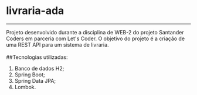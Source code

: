 # livraria-ada
<hr>
Projeto desenvolvido durante a disciplina de WEB-2 do projeto Santander Coders em parceria com Let's Coder.
O objetivo do projeto é a criação de uma REST API para um sistema de livraria.
<br><br>
##Tecnologias utilizadas:
<br>
<ol>
<li>Banco de dados H2;</li>
<li>Spring Boot;</li>
<li>Spring Data JPA;</li>
<li>Lombok.</li>
</ol>
